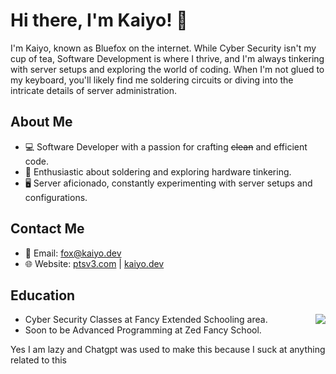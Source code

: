 # Hi there, I'm Kaiyo! 👋

I'm Kaiyo, known as Bluefox on the internet. While Cyber Security isn't my cup of tea, Software Development is where I thrive, and I'm always tinkering with server setups and exploring the world of coding. When I'm not glued to my keyboard, you'll likely find me soldering circuits or diving into the intricate details of server administration.

## About Me

- 💻 Software Developer with a passion for crafting ~~clean~~ and efficient code.
- 🔧 Enthusiastic about soldering and exploring hardware tinkering.
- 🖥️ Server aficionado, constantly experimenting with server setups and configurations.

## Contact Me
- 📧 Email: fox@kaiyo.dev
- 🌐 Website: [ptsv3.com](https://ptsv3.com) | [kaiyo.dev](https://kaiyo.dev)

<h2>Education</h2>
<img src="https://github-readme-stats.vercel.app/api/top-langs/?username=KaiyoFox&theme=vue-dark" align="right">
<ul>
  <li>Cyber Security Classes at Fancy Extended Schooling area.</li>
  <li>Soon to be Advanced Programming at Zed Fancy School.</li>
</ul>

Yes I am lazy and Chatgpt was used to make this because I suck at anything related to this
